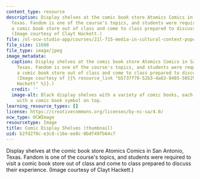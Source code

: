 ```yaml
---
content_type: resource
description: Display shelves at the comic book store Atomics Comics in San Antonio,
  Texas. Fandom is one of the course's topics, and students were required to visit
  a comic book store out of class and come to class prepared to discuss their experience.
  (Image courtesy of Clayt Hackett.)
file: /ol-ocw-studio-app/courses/21l-715-media-in-cultural-context-popular-readerships-fall-2007/b2fd270ce3c8c16eee8c0bdf49fb64c7_21l-715f07-th.jpg
file_size: 11608
file_type: image/jpeg
image_metadata:
  caption: Display shelves at the comic book store Atomics Comics in San Antonio,
    Texas. Fandom is one of the course's topics, and students were required to visit
    a comic book store out of class and come to class prepared to discuss their experience.
    (Image courtesy of {{% resource_link "b5737f70-52b3-4a63-8485-56529b87aac3" "Clay
    Hackett" %}}.)
  credit: ''
  image-alt: Black display shelves with a variety of comic books, each shelf adorned
    with a comic book symbol on top.
learning_resource_types: []
license: https://creativecommons.org/licenses/by-nc-sa/4.0/
ocw_type: OCWImage
resourcetype: Image
title: Comic Display Shelves (thumbnail)
uid: b2fd270c-e3c8-c16e-ee8c-0bdf49fb64c7
---
```

Display shelves at the comic book store Atomics Comics in San Antonio, Texas. Fandom is one of the course's topics, and students were required to visit a comic book store out of class and come to class prepared to discuss their experience. (Image courtesy of Clayt Hackett.)